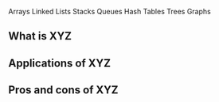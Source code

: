 Arrays
Linked Lists
Stacks
Queues
Hash Tables
Trees
Graphs

## What is XYZ
## Applications of XYZ
## Pros and cons of XYZ